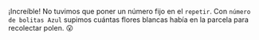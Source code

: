 ¡Increíble! No tuvimos que poner un número fijo en el `repetir`. Con `número de bolitas Azul` supimos cuántas flores blancas había en la parcela para recolectar polen. :open_mouth: 